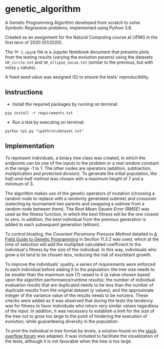 # genetic_algorithm

A Genetic Programming Algorithm developed from scratch to solve Symbolic Regression problems, 
implemented using Python 3.8.

Created as an assignment for the Natural Computing course at UFMG in the first term of 2020 (01/2020).

The `TP 1.ipynb` file is a Jupyter Notebook document that presents plots from the testing results (varying the evolution params) using the datasets `SR_circle.txt` and `SR_ellipse_noise.txt` (similar to the previous, but with noisy `y` values).

A fixed seed value was assigned (0) to ensure the tests' reproducibility.

## Instructions

* Install the required packages by running on terminal:

`pip install -r requirements.txt`

* Run a test by executing on terminal:

`python tp1.py "\path\to\dataset.txt"`

## Implementation

To represent individuals, a binary tree class was created, in which the endpoints can be one of the inputs to the problem or a real random constant in the range -1 to 1. The other nodes are operators (addition, subtraction, multiplication and protected division). To generate the initial population, the *half-and-half* method was chosen with a maximum height of 7 and a minimum of 3. 

The algorithm makes use of the genetic operators of mutation (choosing a random node to replace with a randomly generated subtree) and crossover (selecting by tournament two parents and swapping a subtree from a random node between them). The *Root Mean Square Error (RMSE)* was used as the fitness function, in which the best fitness will be the one closest to zero. In addition, the best individual from the previous generation is added to each subsequent generation (elitism).

To control bloating, the *Covariant Parsimony Pressure Method* detailed in [A Field Guide to Genetic Programming](https://www.researchgate.net/publication/216301261_A_Field_Guide_to_Genetic_Programming) in Section 11.3.2 was used, which at the time of selection will add the multiplied calculated coefficient to the individual's fitness by the size of the individual. In this way, individuals who grow a lot tend to be chosen less, reducing the risk of exorbitant growth. 

To improve the individuals' quality, a series of requirements were enforced to each individual before adding it to the population: the tree size needs to be smaller than the maximum size (7) raised to 4 (a value chosen based upon the algorithm performance/runtime results); the number of individual evaluation results that are duplicated needs to be less than the number of duplicate results from the original dataset (y values); and the approximate integer of the variance value of the results needs to be nonzero. These checks were added as it was observed that during the tests the tendency was for fitness to favor individuals who return very similar values regardless of the input. In addition, it was necessary to establish a limit for the size of the tree not to grow too large to the point of hindering the execution of evolution, while guaranteeing diversity in the population. 

To print the individual in tree format by levels, a solution found on the [stack overflow forum](https://stackoverflow.com/a/54074933) was adapted. It was included to facilitate the visualization of the tests, although it is not favorable when the tree is too large. 


